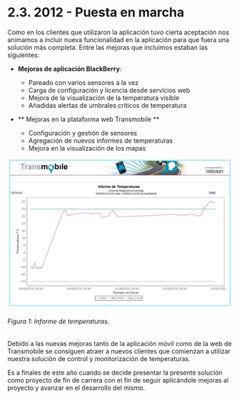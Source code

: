 # 2.3. 2012 - Puesta en marcha

Como en los clientes que utilizaron la aplicación tuvo cierta aceptación nos animamos a incluir nueva funcionalidad en la aplicación para que fuera una solución más completa. Entre las mejoras que incluimos estaban las siguientes:

- **Mejoras de aplicación BlackBerry**:
    - Pareado con varios sensores a la vez
	- Carga de configuración y licencia desde servicios web
	- Mejora de la visualización de la temperatura visible
	- Añadidas alertas de umbrales críticos de temperatura
	 
	
- ** Mejoras en la plataforma web Transmobile **
	- Configuración y gestión de sensores
	- Agregación de nuevos informes de temperaturas
	- Mejora en la visualización de los mapas

![Figura 1](./imagenes/informe_temperatura_web.jpg)
###### *Figura 1: Informe de temperaturas.*

Debido a las nuevas mejoras tanto de la aplicación móvil como de la web de Transmobile se consiguen atraer a nuevos clientes que comienzan a utilizar nuestra solución de control y monitorización de temperaturas.

Es a finales de este año cuando se decide presentar la presente solución como proyecto de fin de carrera con el fin de seguir aplicándole mejoras al proyecto y avanzar en el desarrollo del mismo.
